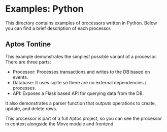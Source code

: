 # Examples: Python

This directory contains examples of processors written in Python. Below you can find a brief description of each processor.

## Aptos Tontine
This example demonstrates the simplest possible variant of a processor. There are three parts:

- Processor: Processes transactions and writes to the DB based on events.
- Database: It uses sqlite so there are no external dependencies / processes.
- API: Exposes a Flask based API for querying data from the DB.

It also demonstrates a parser function that outputs operations to create, update, and delete rows.

This processor is part of a full Aptos project, so you can see the processor in context alongside the Move module and frontend.
